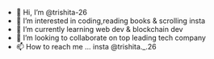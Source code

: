 - 👋 Hi, I’m @trishita-26
- 👀 I’m interested in coding,reading books & scrolling insta
- 🌱 I’m currently learning web dev & blockchain dev
- 💞️ I’m looking to collaborate on top leading tech company
- 📫 How to reach me ... insta @trishita._.26

<!---
trishita-26/trishita-26 is a ✨ special ✨ repository because its `README.md` appears on your GitHub profile.
You can click the Preview link to take a look at your changes.
--->
